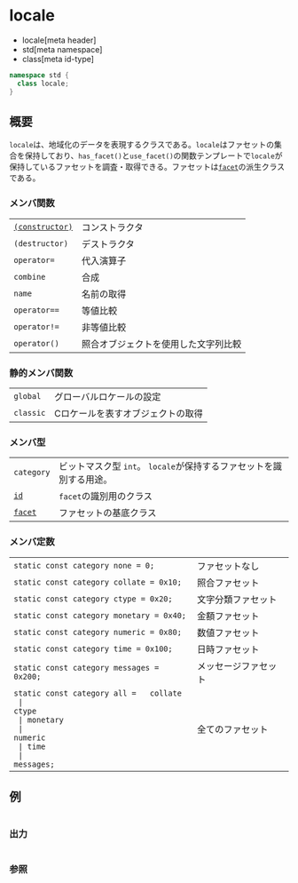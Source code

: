 # locale
* locale[meta header]
* std[meta namespace]
* class[meta id-type]

```cpp
namespace std {
  class locale;
}
```

## 概要
`locale`は、地域化のデータを表現するクラスである。`locale`はファセットの集合を保持しており、`has_facet()`と`use_facet()`の関数テンプレートで`locale`が保持しているファセットを調査・取得できる。ファセットは[`facet`](locale/facet.md)の派生クラスである。

### メンバ関数

| | |
|----------------------------------------------------------------------------------------------------------------|--------------------------------------------------------|
| [`(constructor)`](locale/op_constructor.md) | コンストラクタ |
| `(destructor)` | デストラクタ |
| `operator=` | 代入演算子 |
| `combine` | 合成 |
| `name` | 名前の取得 |
| `operator==` | 等値比較 |
| `operator!=` | 非等値比較 |
| `operator()` | 照合オブジェクトを使用した文字列比較 |

### 静的メンバ関数

| | |
|----------------------|---------------------------------------------------|
| `global` | グローバルロケールの設定 |
| `classic` | Cロケールを表すオブジェクトの取得 |

### メンバ型

| | |
|-------------------------------------------------------------------------------------------------------|----------------------------------------------------------------------------------------------------------------------|
| `category` | ビットマスク型 `int`。 `locale`が保持するファセットを識別する用途。 |
| [`id`](locale/id.md) | `facet`の識別用のクラス |
| [`facet`](locale/facet.md) | ファセットの基底クラス |

### メンバ定数

| | |
|-----------------------------------------------------------------------------------------------------------------------------------------------------------------------------------------------------------------------------------------------------------------------------------------------------------------------------------------------------------------------------------------------------------|--------------------------------|
| `static const category none = 0;` | ファセットなし |
| `static const category collate = 0x10;` | 照合ファセット |
| `static const category ctype = 0x20;` | 文字分類ファセット |
| `static const category monetary = 0x40;` | 金額ファセット |
| `static const category numeric = 0x80;` | 数値ファセット |
| `static const category time = 0x100;` | 日時ファセット |
| `static const category messages = 0x200;` | メッセージファセット |
| `static const category all =   collate`<br/> <code>                            &#x7C; </code>`ctype`<br/> <code>                            &#x7C; monetary</code><br/> <code>                            &#x7C; numeric</code><br/> <code>                            &#x7C; time</code><br/> <code>                            &#x7C; messages;</code> | 全てのファセット |


## 例
```cpp
```

### 出力
```
```

### 参照
